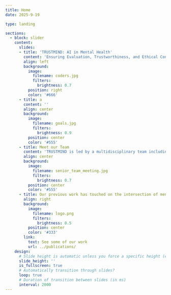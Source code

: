 ```yaml
---
title: Home
date: 2025-9-19

type: landing

sections:
  - block: slider
    content:
      slides:
      - title: 'TRUSTMIND: AI in Mental Health'
        content: 'Ensuring Evaluation, Trustworthiness, and Ethical Considerations'
        align: left
        background:
          image:
            filename: coders.jpg
            filters:
              brightness: 0.7
          position: right
          color: '#666'
      - title: a
        content: ''
        align: center
        background:
          image:
            filename: goals.jpg
            filters:
              brightness: 0.9
          position: center
          color: '#555'
      - title: Meet our Team
        content: 'TRUSTMIND is led by a multidisciplinary team including reseachers with backgrounds in ethics, machine learning, neuroscience, epidemiology, and legal studies.'
        align: center
        background:
          image:
            filename: senior_team_meeting.jpg
            filters:
              brightness: 0.7
          position: center
          color: '#555'
      - title: Our previous work has touched on the intersection of mental health, fairness, and machine learning.
        align: right
        background:
          image:
            filename: logo.png
            filters:
              brightness: 0.5
          position: center
          color: '#333'
        link:
          text: See some of our work
          url: ../publications/
    design:
      # Slide height is automatic unless you force a specific height (e.g. '400px')
      slide_height: ''
      is_fullscreen: true
      # Automatically transition through slides?
      loop: true
      # Duration of transition between slides (in ms)
      interval: 2000
---
```

